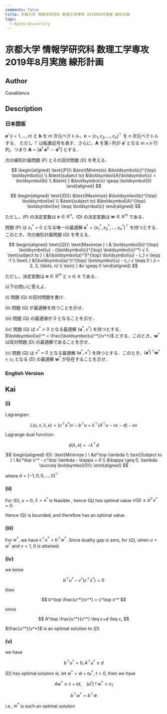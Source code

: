 ```yaml
---
comments: false
title: 京都大学 情報学研究科 数理工学専攻 2019年8月実施 線形計画
tags:
  - Kyoto-University
---
```

# 京都大学 情報学研究科 数理工学専攻 2019年8月実施 線形計画

## **Author**
Casablanca

## **Description**
### 日本語版
$\boldsymbol{a}^i \ (i = 1, \ldots, n)$ と $\boldsymbol{b}$ を $m$ 次元ベクトル，$\boldsymbol{c} = (c_1, c_2, \ldots, c_n)^{\top}$ を $n$ 次元ベクトルする．
ただし $\top$ は転置記号を表す．さらに，$\boldsymbol{A}$ を第 $i$ 列が $\boldsymbol{a}^i$ となる $m \times n$ 行列，つまり $\boldsymbol{A} = [\boldsymbol{a}^1 \ \boldsymbol{a}^2 \ \cdots \ \boldsymbol{a}^n]$ とする．

次の線形計画問題 (P) とその双対問題 (D) を考える．

$$
\begin{aligned}
\text{(P)}\ &\text{Minimize} &\boldsymbol{c}^{\top} \boldsymbol{x} \\
&\text{subject to} &\boldsymbol{A}\boldsymbol{x} = \boldsymbol{b} \\
&\text{ } &\boldsymbol{x} \geqq \boldsymbol{0}
\end{aligned}
$$

$$
\begin{aligned}
\text{(D)}\ &\text{Maximize} &\boldsymbol{b}^{\top} \boldsymbol{w} \\
&\text{subject to} &\boldsymbol{A}^{\top} \boldsymbol{w} \leqq \boldsymbol{c}
\end{aligned}
$$

ただし，(P) の決定変数は $\boldsymbol{x} \in \mathbb{R}^n$，(D) の決定変数は $\boldsymbol{w} \in \mathbb{R}^m$ である．

問題 (P) は $x_1^* = 0$ となる唯一の最適解 $\boldsymbol{x}^* = (x_1^*, x_2^*, \ldots, x_n^*)^{\top}$ を持つとする．このとき，次の線形計画問題 (Q) を考える．

$$
\begin{aligned}
\text{(Q)}\ \text{Maximize } \ & \boldsymbol{b}^{\top} \boldsymbol{u} - (\boldsymbol{c}^{\top} \boldsymbol{x}^*) v \\
\text{subject to } \ &(\boldsymbol{a}^1)^{\top} \boldsymbol{u} - c_1 v \leqq -1 \\
\text{ } &(\boldsymbol{a}^i)^{\top} \boldsymbol{u} - c_i v \leqq 0 \ (i = 2, 3, \ldots, n) \\
\text{ } &v \geqq 0
\end{aligned}
$$

ただし，決定変数は $\boldsymbol{u} \in \mathbb{R}^m$ と $v \in \mathbb{R}$ である．

以下の問いに答えよ．

(i) 問題 (Q) の双対問題を書け．

(ii) 問題 (Q) が最適解を持つことを示せ．

(iii) 問題 (Q) の最適値が $0$ となることを示せ．

(iv) 問題 (Q) は $v^* > 0$ となる最適解 $(\boldsymbol{u}^*, v^*)$ を持つとする．$\boldsymbol{w}^* = \frac{\boldsymbol{u}^*}{v^*}$ とする．このとき，$\boldsymbol{w}^*$ は双対問題 (D) の最適解であることを示せ．

(v) 問題 (Q) は $v^* = 0$ となる最適解 $(\boldsymbol{u}^*, v^*)$ を持つとする．このとき，$(\boldsymbol{a}^1)^{\top} \boldsymbol{w}^* < c_1$ となる (D) の最適解 $\boldsymbol{w}^*$ が存在することを示せ．

### English Version


## **Kai**
### (i)
Lagrangian: 

$$
L(u,v,\lambda, \kappa) = (c^\top x^*)v - b^\top u + \lambda ^\top (A^\top u - vc - d) - \kappa v
$$

Lagrange dual function:

$$
d(\lambda, \kappa) = -\lambda ^\top d
$$

$$
\begin{aligned}
(D): \text{Minimize } \ &d^\top \lambda \\
\text{Subject to } \ &c^\top x^* - c^\top \lambda - \kappa = 0 \\
&\kappa \geq 0, \lambda \succeq \boldsymbol{0}\\
\end{aligned}
$$

where $d = [-1,0,0,\ldots, 0]^\top$

### (ii)
For (D), $\kappa = 0$, $\lambda = x^*$ is feasible , hence (Q) has optimal value $v(\text{Q}) \leq d^\top x^* = 0$.

Hence (Q) is bounded, and therefore has an optimal value.

### (iii)
For $w^*$, we have $c^\top x^* = b^\top w^*$.
Since duality gap is zero, for $(Q)$, when $u = w^*$ and $v = 1$, $0$ is attained.

### (iv)
we know

$$
b^\top u^* - v^* (c^\top x^*) = 0
$$

then

$$
b^\top \frac{u^*}{v^*} = c^\top x^*
$$

since

$$
A^\top \frac{u^*}{v^*} \leq c+d \leq c,
$$

$\frac{u^*}{v^*}$ is an optimal solution to $(D)$

### (v)
we have

$$
b^\top u^* = 0, A^\top u^* \leq d
$$

(D) has optimal solution $\widetilde{w}$, 
let $w^* = \widetilde{w} + tu^*$, $t > 0$,
then we have

$$
Aw^* \leq c+ td, \quad (a^1)\top w^* < c_1
$$

$$
b^\top w^* = b^\top \widetilde{w}
$$

i.e., $w^*$ is such an optimal solution
